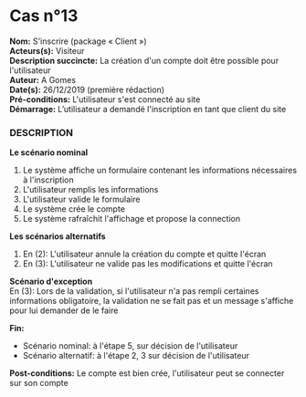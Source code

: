 # Cas  n°13

**Nom:** S'inscrire (package « Client »)<br>
**Acteurs(s):** Visiteur<br>
**Description succincte:** La création d'un compte doit être possible pour l'utilisateur<br>
**Auteur:** A Gomes<br>
**Date(s):** 26/12/2019 (première rédaction)<br>
**Pré-conditions:** L'utilisateur s'est connecté au site<br>
**Démarrage:** L’utilisateur a demandé l'inscription en tant que client du site<br>

### **DESCRIPTION**

**Le scénario nominal**<br>
1. Le système affiche un formulaire contenant les informations nécessaires à l'inscription
2. L'utilisateur remplis les informations
3. L'utilisateur valide le formulaire
4. Le système crée le compte
5. Le système rafraîchit l'affichage et propose la connection

**Les scénarios alternatifs**<br>
1.  En (2): L'utilisateur annule la création du compte et quitte l'écran
2.  En (3): L'utilisateur ne valide pas les modifications et quitte l'écran

**Scénario d'exception**<br>
En (3): Lors de la validation, si l'utilisateur n'a pas rempli certaines informations obligatoire, la validation ne se fait pas et un message s'affiche pour lui demander de le faire

**Fin:** 
- Scénario nominal: à l'étape 5, sur décision de l'utilisateur
- Scénario alternatif: à l'étape 2, 3 sur décision de l'utilisateur

**Post-conditions:** Le compte est bien crée, l'utilisateur peut se connecter sur son compte